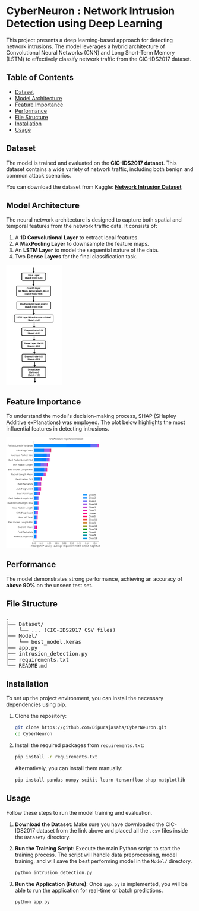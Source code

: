 # CyberNeuron : Network Intrusion Detection using Deep Learning

This project presents a deep learning-based approach for detecting network intrusions. The model leverages a hybrid architecture of Convolutional Neural Networks (CNN) and Long Short-Term Memory (LSTM) to effectively classify network traffic from the CIC-IDS2017 dataset.

## Table of Contents
- [Dataset](#dataset)
- [Model Architecture](#model-architecture)
- [Feature Importance](#feature-importance)
- [Performance](#performance)
- [File Structure](#file-structure)
- [Installation](#installation)
- [Usage](#usage)

## Dataset
The model is trained and evaluated on the **CIC-IDS2017 dataset**. This dataset contains a wide variety of network traffic, including both benign and common attack scenarios.

You can download the dataset from Kaggle:
[**Network Intrusion Dataset**](https://www.kaggle.com/datasets/chethuhn/network-intrusion-dataset)

## Model Architecture
The neural network architecture is designed to capture both spatial and temporal features from the network traffic data. It consists of:
1.  A **1D Convolutional Layer** to extract local features.
2.  A **MaxPooling Layer** to downsample the feature maps.
3.  An **LSTM Layer** to model the sequential nature of the data.
4.  Two **Dense Layers** for the final classification task.

<img src="Model%20Architecture.jpg" alt="Feature Importance using SHAP" width="30%">

## Feature Importance
To understand the model's decision-making process, SHAP (SHapley Additive exPlanations) was employed. The plot below highlights the most influential features in detecting intrusions.

<img src="Feature%20Importance%20using%20SHAP.png" alt="Feature Importance using SHAP" width="50%">

## Performance
The model demonstrates strong performance, achieving an accuracy of **above 90%** on the unseen test set.

## File Structure

<pre>
.
├── Dataset/
│   └── ... (CIC-IDS2017 CSV files)
├── Model/
│   └── best_model.keras
├── app.py
├── intrusion_detection.py
├── requirements.txt
└── README.md
</pre>

## Installation
To set up the project environment, you can install the necessary dependencies using pip.

1.  Clone the repository:
    ```bash
    git clone https://github.com/Dipurajasaha/CyberNeuron.git
    cd CyberNeuron
    ```
2.  Install the required packages from `requirements.txt`:
    ```bash
    pip install -r requirements.txt
    ```
    Alternatively, you can install them manually:
    ```bash
    pip install pandas numpy scikit-learn tensorflow shap matplotlib
    ```

## Usage
Follow these steps to run the model training and evaluation.

1.  **Download the Dataset**: Make sure you have downloaded the CIC-IDS2017 dataset from the link above and placed all the `.csv` files inside the `Dataset/` directory.

2.  **Run the Training Script**: Execute the main Python script to start the training process. The script will handle data preprocessing, model training, and will save the best performing model in the `Model/` directory.
    ```bash
    python intrusion_detection.py
    ```
3.  **Run the Application (Future)**: Once `app.py` is implemented, you will be able to run the application for real-time or batch predictions.
    ```bash
    python app.py
    ```
